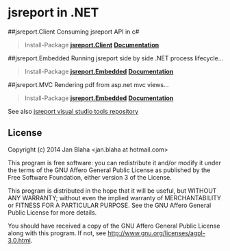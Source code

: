 # jsreport in .NET

##jsreport.Client
Consuming jsreport API in c#
> Install-Package **[jsreport.Client](https://www.nuget.org/packages/jsreport.Client)**
> **[Documentation](http://jsreport.net/learn/net-client)**

##jsreport.Embedded
Running jsreport side by side .NET process lifecycle...
> Install-Package **[jsreport.Embedded](https://www.nuget.org/packages/jsreport.Embedded)**
> **[Documentation](http://jsreport.net/learn/net-embedded)**

##jsreport.MVC
Rendering pdf from asp.net mvc views...
> Install-Package **[jsreport.Embedded](https://www.nuget.org/packages/jsreport.MVC)**
> **[Documentation](http://jsreport.net/blog/rendering-pdf-from-aspnet-mvc-views)**

See also [jsreport visual studio tools repository](https://github.com/jsreport/vstools)


## License 

Copyright (c) 2014 Jan Blaha &lt;jan.blaha at hotmail.com&gt;

This program is free software: you can redistribute it and/or modify
it under the terms of the GNU Affero General Public License as
published by the Free Software Foundation, either version 3 of the
License.

This program is distributed in the hope that it will be useful,
but WITHOUT ANY WARRANTY; without even the implied warranty of
MERCHANTABILITY or FITNESS FOR A PARTICULAR PURPOSE. See the
GNU Affero General Public License for more details.

You should have received a copy of the GNU Affero General Public License
along with this program. If not, see http://www.gnu.org/licenses/agpl-3.0.html.